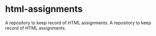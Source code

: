 # html-assignments
A repository to keep record of HTML assignments.
A repository to keep record of HTML assignments.
